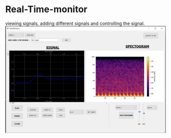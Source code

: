 # Real-Time-monitor
viewing signals, adding different signals and controlling the signal.
![](Capture.PNG)
